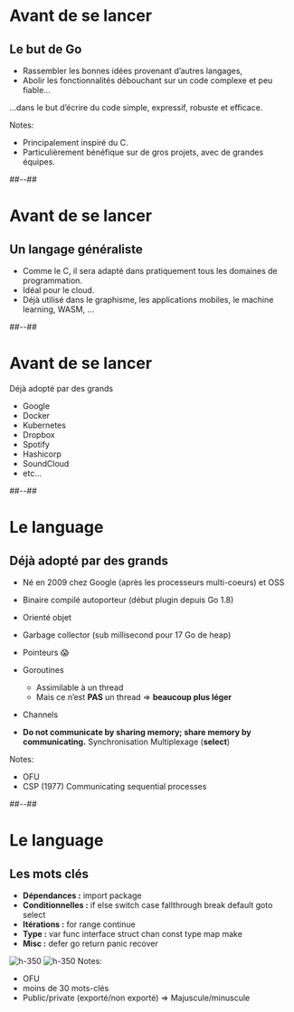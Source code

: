 <!-- .slide: class="sfeir-bg-white-3" -->

# Avant de se lancer

## Le but de Go

- Rassembler les bonnes idées provenant d’autres langages,
- Abolir les fonctionnalités débouchant sur un code complexe et peu fiable…

...dans le but d’écrire du code simple, expressif, robuste et efficace.

Notes:
- Principalement inspiré du C.
- Particulièrement bénéfique sur de gros projets, avec de grandes équipes.

##--##
<!-- .slide: class="sfeir-bg-white-3" -->
# Avant de se lancer

## Un langage généraliste
- Comme le C, il sera adapté dans pratiquement tous les domaines de programmation.
- Idéal pour le cloud.
- Déjà utilisé dans le graphisme, les applications mobiles, le machine learning, WASM, ...


##--##
<!-- .slide: class="sfeir-bg-white-3" -->
# Avant de se lancer

Déjà adopté par des grands
- Google
- Docker
- Kubernetes
- Dropbox
- Spotify
- Hashicorp
- SoundCloud
- etc...


##--##
<!-- .slide: class="sfeir-bg-white-3" -->
# Le language

## Déjà adopté par des grands

- Né en 2009 chez Google (après les processeurs multi-coeurs) et OSS
- Binaire compilé autoporteur (début plugin depuis Go 1.8)
- Orienté objet
- Garbage collector (sub millisecond pour 17 Go de heap)
- Pointeurs 😱
- Goroutines
  - Assimilable à un thread
  - Mais ce n’est **PAS** un thread ⇒ **beaucoup plus léger**

- Channels
- **Do not communicate by sharing memory; share memory by communicating.**
Synchronisation
Multiplexage (**select**)


Notes:
- OFU
- CSP (1977) Communicating sequential processes

##--##
<!-- .slide: class="sfeir-bg-white-3" -->

<style>
.special-Intro-01-le-but-de-go-bottom-image {
  position: initial;
  margin-top: 11% !important;
  margin-left: 15% !important;
}
</style>

# Le language

## Les mots clés
- **Dépendances :** import package
- **Conditionnelles :** if else switch case fallthrough break default goto select
- **Itérations :** for range continue
- **Type :** var func interface struct chan const type map make
- **Misc :** defer go return panic recover

![h-350](./assets/images/mots_clés.JPG)<!-- .element: class="special-Intro-01-le-but-de-go-bottom-image" -->
![h-350](./assets/images/i_know.JPG)<!-- .element: class="special-Intro-01-le-but-de-go-bottom-image" -->
Notes:
- OFU
- moins de 30 mots-clés
- Public/private (exporté/non exporté) => Majuscule/minuscule







